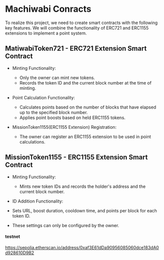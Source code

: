 # Machiwabi Conracts

To realize this project, we need to create smart contracts with the following key features. We will combine the functionality of ERC721 and ERC1155 extensions to implement a point system.

## MatiwabiToken721 - ERC721 Extension Smart Contract

- Minting Functionality:
  - Only the owner can mint new tokens.
  - Records the token ID and the current block number at the time of minting.

- Point Calculation Functionality:
  - Calculates points based on the number of blocks that have elapsed up to the specified block number.
  - Applies point boosts based on held ERC1155 tokens.

- MissionToken1155(ERC1155 Extension) Registration:
  - The owner can register an ERC1155 extension to be used in point calculations.

## MissionToken1155 -  ERC1155 Extension Smart Contract

- Minting Functionality:
  - Mints new token IDs and records the holder's address and the current block number.

- ID Addition Functionality:
 - Sets URL, boost duration, cooldown time, and points per block for each token ID.
  - These settings can only be configured by the owner.

#### testnet
https://sepolia.etherscan.io/address/0xaf3E61dDa90956085060dce183dA0d928610D9B2
